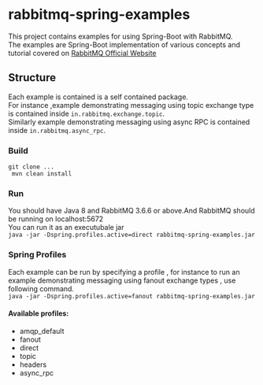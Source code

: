 # rabbitmq-spring-examples
This project contains examples for using Spring-Boot with RabbitMQ.
<br/>The examples are Spring-Boot implementation of various concepts and tutorial covered on [RabbitMQ Official Website](https://www.rabbitmq.com/getstarted.html)

## Structure
Each example is contained is a self contained package.<br>For instance ,example demonstrating messaging using topic exchange type is contained inside ```in.rabbitmq.exchange.topic```.<br/>Similarly example demonstrating messaging using async RPC is contained inside ```in.rabbitmq.async_rpc```.

### Build
```git clone ...```<br/>
``` mvn clean install```
### Run
You should have Java 8 and RabbitMQ 3.6.6 or above.And RabbitMQ should be running on localhost:5672<br/>
You can run it as an executubale jar<br/> ```java -jar -Dspring.profiles.active=direct rabbitmq-spring-examples.jar```
### Spring Profiles
Each example can be run by specifying a profile , for instance to run an example demonstrating messaging using fanout exchange types , use following command.<br/>
```java -jar -Dspring.profiles.active=fanout rabbitmq-spring-examples.jar```<br/>
#### Available profiles:
- amqp_default
- fanout
- direct
- topic
- headers
- async_rpc
